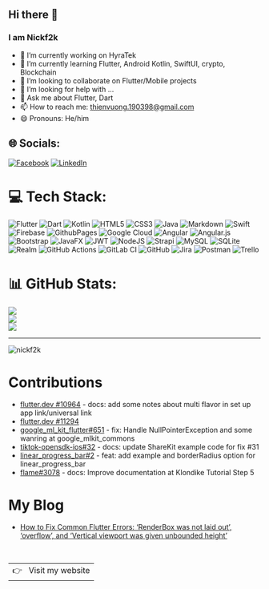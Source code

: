 ## Hi there 👋
### I am **Nickf2k**



- 🔭 I’m currently working on HyraTek
- 🌱 I’m currently learning Flutter, Android Kotlin, SwiftUI, crypto, Blockchain
- 👯 I’m looking to collaborate on Flutter/Mobile projects
- 🤔 I’m looking for help with ...
- 💬 Ask me about Flutter, Dart
- 📫 How to reach me:  thienvuong.190398@gmail.com
- 😄 Pronouns: He/him



## 🌐 Socials:
[![Facebook](https://img.shields.io/badge/Facebook-%231877F2.svg?logo=Facebook&logoColor=white)](https://facebook.com/nickf2k) [![LinkedIn](https://img.shields.io/badge/LinkedIn-%230077B5.svg?logo=linkedin&logoColor=white)](https://linkedin.com/in/nickf2k/) 

# 💻 Tech Stack:
![Flutter](https://img.shields.io/badge/Flutter-%2302569B.svg?style=plastic&logo=Flutter&logoColor=white) ![Dart](https://img.shields.io/badge/dart-%230175C2.svg?style=plastic&logo=dart&logoColor=white) ![Kotlin](https://img.shields.io/badge/kotlin-%237F52FF.svg?style=plastic&logo=kotlin&logoColor=white) ![HTML5](https://img.shields.io/badge/html5-%23E34F26.svg?style=plastic&logo=html5&logoColor=white) ![CSS3](https://img.shields.io/badge/css3-%231572B6.svg?style=plastic&logo=css3&logoColor=white) ![Java](https://img.shields.io/badge/java-%23ED8B00.svg?style=plastic&logo=openjdk&logoColor=white) ![Markdown](https://img.shields.io/badge/markdown-%23000000.svg?style=plastic&logo=markdown&logoColor=white) ![Swift](https://img.shields.io/badge/swift-F54A2A?style=plastic&logo=swift&logoColor=white) ![Firebase](https://img.shields.io/badge/firebase-%23039BE5.svg?style=plastic&logo=firebase) ![GithubPages](https://img.shields.io/badge/github%20pages-121013?style=plastic&logo=github&logoColor=white) ![Google Cloud](https://img.shields.io/badge/GoogleCloud-%234285F4.svg?style=plastic&logo=google-cloud&logoColor=white) ![Angular](https://img.shields.io/badge/angular-%23DD0031.svg?style=plastic&logo=angular&logoColor=white) ![Angular.js](https://img.shields.io/badge/angular.js-%23E23237.svg?style=plastic&logo=angularjs&logoColor=white) ![Bootstrap](https://img.shields.io/badge/bootstrap-%238511FA.svg?style=plastic&logo=bootstrap&logoColor=white)  ![JavaFX](https://img.shields.io/badge/javafx-%23FF0000.svg?style=plastic&logo=javafx&logoColor=white) ![JWT](https://img.shields.io/badge/JWT-black?style=plastic&logo=JSON%20web%20tokens) ![NodeJS](https://img.shields.io/badge/node.js-6DA55F?style=plastic&logo=node.js&logoColor=white) ![Strapi](https://img.shields.io/badge/strapi-%232E7EEA.svg?style=plastic&logo=strapi&logoColor=white) ![MySQL](https://img.shields.io/badge/mysql-4479A1.svg?style=plastic&logo=mysql&logoColor=white) ![SQLite](https://img.shields.io/badge/sqlite-%2307405e.svg?style=plastic&logo=sqlite&logoColor=white) ![Realm](https://img.shields.io/badge/Realm-39477F?style=plastic&logo=realm&logoColor=white) ![GitHub Actions](https://img.shields.io/badge/github%20actions-%232671E5.svg?style=plastic&logo=githubactions&logoColor=white) ![GitLab CI](https://img.shields.io/badge/gitlab%20CI-%23181717.svg?style=plastic&logo=gitlab&logoColor=white) ![GitHub](https://img.shields.io/badge/github-%23121011.svg?style=plastic&logo=github&logoColor=white) ![Jira](https://img.shields.io/badge/jira-%230A0FFF.svg?style=plastic&logo=jira&logoColor=white) ![Postman](https://img.shields.io/badge/Postman-FF6C37?style=plastic&logo=postman&logoColor=white) ![Trello](https://img.shields.io/badge/Trello-%23026AA7.svg?style=plastic&logo=Trello&logoColor=white)
# 📊 GitHub Stats:
![](https://github-readme-stats.vercel.app/api?username=nickf2k&theme=dark&hide_border=false&include_all_commits=true)<br/>
![](https://github-readme-streak-stats.herokuapp.com/?user=nickf2k&theme=dark&hide_border=false)<br/>
![](https://github-readme-stats.vercel.app/api/top-langs/?username=nickf2k&theme=dark&hide_border=false&include_all_commits=false&count_private=false&layout=compact)


---
<p align="left"> <img src="https://komarev.com/ghpvc/?username=nickf2k&label=Profile%20views&color=0e75b6&style=flat" alt="nickf2k" /> </p>

# Contributions
- [flutter.dev #10964](https://github.com/flutter/website/pull/10964) - docs: add some notes about multi flavor in set up app link/universal link
- [flutter.dev #11294](https://github.com/flutter/website/issues/11294)
- [google_ml_kit_flutter#651](https://github.com/flutter-ml/google_ml_kit_flutter/pull/651) - fix: Handle NullPointerException and some wanring at google_mlkit_commons
- [tiktok-opensdk-ios#32](https://github.com/tiktok/tiktok-opensdk-ios/pull/32) - docs: update ShareKit example code for fix #31
- [linear_progress_bar#2](https://github.com/Angopapo/linear_progress_bar/pull/2) - feat: add example and borderRadius option for linear_progress_bar
- [flame#3078](https://github.com/flame-engine/flame/pull/3078) - docs: Improve documentation at Klondike Tutorial Step 5

# My Blog
- [How to Fix Common Flutter Errors: ‘RenderBox was not laid out’, ‘overflow’, and ‘Vertical viewport was given unbounded height’](https://nickf2k.dev/how-to-fix-common-flutter-errors-renderbox-was-not-laid-out-overflow-and-vertical-viewport-was-given-unbounded-height)

<br />
<a href="https://nickf2k.dev">
  <table align="left">
      <tr>
          <td>
            👉 &nbsp;&nbsp;Visit my website
          </td>
      </tr>
  </table>
</a>
